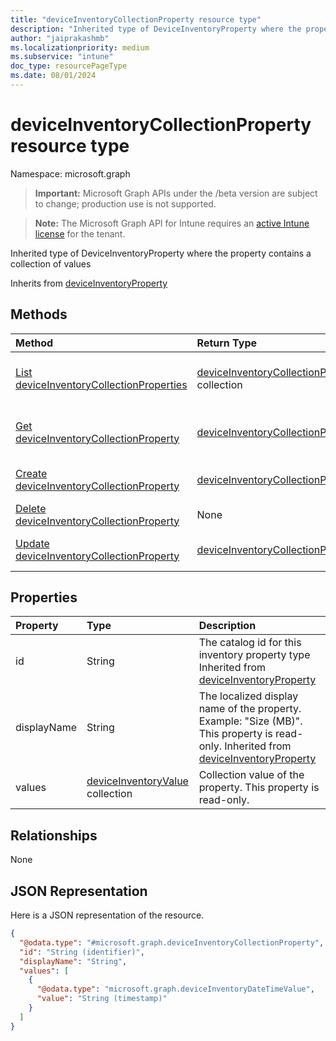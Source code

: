 ```yaml
---
title: "deviceInventoryCollectionProperty resource type"
description: "Inherited type of DeviceInventoryProperty where the property contains a collection of values"
author: "jaiprakashmb"
ms.localizationpriority: medium
ms.subservice: "intune"
doc_type: resourcePageType
ms.date: 08/01/2024
---
```


# deviceInventoryCollectionProperty resource type

Namespace: microsoft.graph

> **Important:** Microsoft Graph APIs under the /beta version are subject to change; production use is not supported.

> **Note:** The Microsoft Graph API for Intune requires an [active Intune license](https://go.microsoft.com/fwlink/?linkid=839381) for the tenant.

Inherited type of DeviceInventoryProperty where the property contains a collection of values


Inherits from [deviceInventoryProperty](../resources/intune-devices-deviceinventoryproperty.md)

## Methods
|Method|Return Type|Description|
|:---|:---|:---|
|[List deviceInventoryCollectionProperties](../api/intune-devices-deviceinventorycollectionproperty-list.md)|[deviceInventoryCollectionProperty](../resources/intune-devices-deviceinventorycollectionproperty.md) collection|List properties and relationships of the [deviceInventoryCollectionProperty](../resources/intune-devices-deviceinventorycollectionproperty.md) objects.|
|[Get deviceInventoryCollectionProperty](../api/intune-devices-deviceinventorycollectionproperty-get.md)|[deviceInventoryCollectionProperty](../resources/intune-devices-deviceinventorycollectionproperty.md)|Read properties and relationships of the [deviceInventoryCollectionProperty](../resources/intune-devices-deviceinventorycollectionproperty.md) object.|
|[Create deviceInventoryCollectionProperty](../api/intune-devices-deviceinventorycollectionproperty-create.md)|[deviceInventoryCollectionProperty](../resources/intune-devices-deviceinventorycollectionproperty.md)|Create a new [deviceInventoryCollectionProperty](../resources/intune-devices-deviceinventorycollectionproperty.md) object.|
|[Delete deviceInventoryCollectionProperty](../api/intune-devices-deviceinventorycollectionproperty-delete.md)|None|Deletes a [deviceInventoryCollectionProperty](../resources/intune-devices-deviceinventorycollectionproperty.md).|
|[Update deviceInventoryCollectionProperty](../api/intune-devices-deviceinventorycollectionproperty-update.md)|[deviceInventoryCollectionProperty](../resources/intune-devices-deviceinventorycollectionproperty.md)|Update the properties of a [deviceInventoryCollectionProperty](../resources/intune-devices-deviceinventorycollectionproperty.md) object.|

## Properties
|Property|Type|Description|
|:---|:---|:---|
|id|String|The catalog id for this inventory property type Inherited from [deviceInventoryProperty](../resources/intune-devices-deviceinventoryproperty.md)|
|displayName|String|The localized display name of the property. Example: "Size (MB)". This property is read-only. Inherited from [deviceInventoryProperty](../resources/intune-devices-deviceinventoryproperty.md)|
|values|[deviceInventoryValue](../resources/intune-devices-deviceinventoryvalue.md) collection|Collection value of the property. This property is read-only.|

## Relationships
None

## JSON Representation
Here is a JSON representation of the resource.
<!-- {
  "blockType": "resource",
  "keyProperty": "id",
  "@odata.type": "microsoft.graph.deviceInventoryCollectionProperty"
}
-->
``` json
{
  "@odata.type": "#microsoft.graph.deviceInventoryCollectionProperty",
  "id": "String (identifier)",
  "displayName": "String",
  "values": [
    {
      "@odata.type": "microsoft.graph.deviceInventoryDateTimeValue",
      "value": "String (timestamp)"
    }
  ]
}
```
